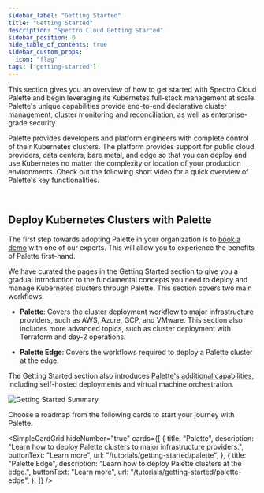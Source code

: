 ```yaml
---
sidebar_label: "Getting Started"
title: "Getting Started"
description: "Spectro Cloud Getting Started"
sidebar_position: 0
hide_table_of_contents: true
sidebar_custom_props:
  icon: "flag"
tags: ["getting-started"]
---
```


This section gives you an overview of how to get started with Spectro Cloud Palette and begin leveraging its Kubernetes
full-stack management at scale. Palette's unique capabilities provide end-to-end declarative cluster management, cluster
monitoring and reconciliation, as well as enterprise-grade security.

Palette provides developers and platform engineers with complete control of their Kubernetes clusters. The platform
provides support for public cloud providers, data centers, bare metal, and edge so that you can deploy and use
Kubernetes no matter the complexity or location of your production environments. Check out the following short video for
a quick overview of Palette's key functionalities.

<YouTube
  url="https://www.youtube.com/embed/p2k3ypzYHn0?si=9rzMO5dhcPyVV1Ol"
  title="Demo | Spectro Cloud Palette - Kubernetes-as-a-Service"
/>

<br />

## Deploy Kubernetes Clusters with Palette

The first step towards adopting Palette in your organization is to
[book a demo](https://www.spectrocloud.com/get-started) with one of our experts. This will allow you to experience the
benefits of Palette first-hand.

We have curated the pages in the Getting Started section to give you a gradual introduction to the fundamental concepts
you need to deploy and manage Kubernetes clusters through Palette. This section covers two main workflows:

- **Palette**: Covers the cluster deployment workflow to major infrastructure providers, such as AWS, Azure, GCP, and
  VMware. This section also includes more advanced topics, such as cluster deployment with Terraform and day-2
  operations.

- **Palette Edge**: Covers the workflows required to deploy a Palette cluster at the edge.

The Getting Started section also introduces
[Palette's additional capabilities](../getting-started/additional-capabilities/additional-capabilities.md), including
self-hosted deployments and virtual machine orchestration.

![Getting Started Summary](/getting-started/getting-started_summary.webp)

Choose a roadmap from the following cards to start your journey with Palette.

<!-- vale off -->

<SimpleCardGrid
  hideNumber="true"
  cards={[
    {
      title: "Palette",
      description: "Learn how to deploy Palette clusters to major infrastructure providers.",
      buttonText: "Learn more",
      url: "/tutorials/getting-started/palette",
    },
    {
      title: "Palette Edge",
      description: "Learn how to deploy Palette clusters at the edge.",
      buttonText: "Learn more",
      url: "/tutorials/getting-started/palette-edge",
    },
  ]}
/>
